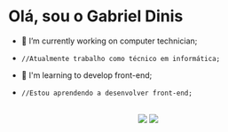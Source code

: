 # Olá, sou o Gabriel Dinis

- 🔧 I’m currently working on computer technician;
-     //Atualmente trabalho como técnico em informática;


- 🌱 I'm learning to develop front-end;
-     //Estou aprendendo a desenvolver front-end;



<div style="text-align:center; display: inline_block"><br>
  <a href="https://instagram.com/dinismaker" target="_blank"><img src="https://img.shields.io/badge/-Instagram-%23c1008a?style=for-the-badge&logo=instagram&logoColor=white" target="_blank"></a>
  <a href = "mailto:gabrieldinisdecamargo@hotmail.com"><img src="https://img.shields.io/badge/-Email-%23c1008a?style=for-the-badge&logo=gmail&logoColor=white"></a>

  
</div>
